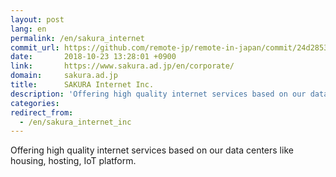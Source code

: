 ```yaml
---
layout: post
lang: en
permalink: /en/sakura_internet
commit_url: https://github.com/remote-jp/remote-in-japan/commit/24d2853f50ccec2848fa78bf477908d17b4e2d20
date:       2018-10-23 13:28:01 +0900
link:       https://www.sakura.ad.jp/en/corporate/
domain:     sakura.ad.jp
title:      SAKURA Internet Inc.
description: 'Offering high quality internet services based on our data centers like housing, hosting, IoT platform.'
categories: 
redirect_from:
  - /en/sakura_internet_inc
---
```


<p>Offering high quality internet services based on our data centers like housing, hosting, IoT platform.</p>

